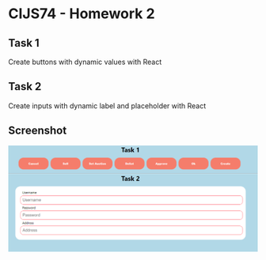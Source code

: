 # CIJS74 - Homework 2

## Task 1

Create buttons with dynamic values with React

## Task 2

Create inputs with dynamic label and placeholder with React

## Screenshot

![Result](hw2.jpeg "Result")
